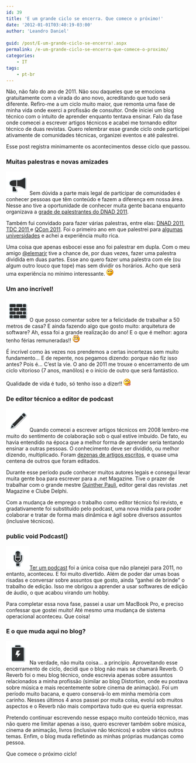 ```yaml
---
id: 39
title: 'E um grande ciclo se encerra. Que comece o próximo!'
date: '2012-01-01T03:40:19-03:00'
author: 'Leandro Daniel'

guid: /post/E-um-grande-ciclo-se-encerra!.aspx
permalink: /e-um-grande-ciclo-se-encerra-que-comece-o-proximo/
categories:
    - IT
tags:
    - pt-br
---
```


Não, não falo do ano de 2011. Não sou daqueles que se emociona gratuitamente com a virada do ano novo, acreditando que tudo será diferente. Refiro-me a um ciclo muito maior, que remonta uma fase de minha vida onde exerci a profissão de consultor. Onde iniciei um blog técnico com o intuito de aprender enquanto tentava ensinar. Falo da fase onde comecei a escrever artigos técnicos e acabei me tornando editor técnico de duas revistas. Quero relembrar esse grande ciclo onde participei ativamente de comunidades técnicas, organizei eventos e até palestrei.

Esse post registra minimamente os acontecimentos desse ciclo que passou.

### Muitas palestras e novas amizades

[![1325395190_megaphone_sticker](/assets/pics/1325395190_megaphone_sticker_thumb.png "1325395190_megaphone_sticker")](/assets/pics/1325395190_megaphone_sticker.png)Sem dúvida a parte mais legal de participar de comunidades é conhecer pessoas que têm conteúdo e fazem a diferença em nossa área. Nesse ano tive a oportunidade de conhecer muita gente bacana enquanto organizava a [grade de palestrantes do DNAD 2011](http://dnad.dotnetarchitects.net/dnad/2011/palestrantes/).

Também fui convidado para fazer várias palestras, entre elas: [DNAD 2011](http://reverb.leandrodaniel.com/?tag=/DNAD-2011), [TDC 2011 ](http://reverb.leandrodaniel.com/?tag=/TDC2011)e [QCon 2011](http://reverb.leandrodaniel.com/post/QConSP-2011-Slides-da-palestra-Praticando-a-Arquitetura-Evolucionaria). Foi o primeiro ano em que palestrei para [algumas universidades](http://reverb.leandrodaniel.com/post/Palestras-na-FIT-e-na-IFSP) e achei a experiência muito rica.

Uma coisa que apenas esbocei esse ano foi palestrar em dupla. Com o meu amigo [@elemarjr](http://twitter.com/elemarjr) tive a chance de, por duas vezes, fazer uma palestra dividida em duas partes. Esse ano quero fazer uma palestra com ele (ou algum outro louco que tope) mas sem dividir os horários. Acho que será uma experiência no mínimo interessante. ![Alegre](/assets/pics/wlEmoticon-smile_9.png)

###  

### Um ano incrível!

[![iconBricks](/assets/pics/iconBricks_thumb.png "iconBricks")](/assets/pics/iconBricks.png)O que posso comentar sobre ter a felicidade de trabalhar a 50 metros de casa? E ainda fazendo algo que gosto muito: arquitetura de software? Ah, essa foi a grande realização do ano! E o que é melhor: agora tenho férias remuneradas!! ![Smiley de boca aberta](/assets/pics/wlEmoticon-openmouthedsmile_1.png)

É incrível como às vezes nos prendemos a certas incertezas sem muito fundamento… E de repente, nos pegamos dizendo: porque não fiz isso antes? Pois é… C’est la vie. O ano de 2011 me trouxe o encerramento de um ciclo vitorioso (7 anos, manôlos) e o início de outro que será fantástico.

Qualidade de vida é tudo, só tenho isso a dizer!! ![Smiley mostrando a língua](/assets/pics/wlEmoticon-smilewithtongueout.png)

###  

###  

### De editor técnico a editor de podcast

[![iconWrite](/assets/pics/iconWrite_thumb.png "iconWrite")](/assets/pics/iconWrite.png)Quando comecei a escrever artigos técnicos em 2008 lembro-me muito do sentimento de colaboração sob o qual estive imbuído. De fato, eu havia entendido na época que a melhor forma de aprender seria tentando ensinar a outras pessoas. O conhecimento deve ser dividido, ou melhor dizendo, multiplicado. Foram [dezenas de artigos escritos](http://reverb.leandrodaniel.com/page/artigos), e quase uma centena de outros que foram editados.

Durante esse período pude conhecer muitos autores legais e consegui levar muita gente boa para escrever para a .net Magazine. Tive o prazer de trabalhar com o grande mestre [Guinther Pauli](http://twitter.com/#!/guintherpauli), editor geral das revistas .net Magazine e Clube Delphi.

Com a mudança de emprego o trabalho como editor técnico foi revisto, e gradativamente foi substituído pelo podcast, uma nova mídia para poder colaborar e tratar de forma mais dinâmica e ágil sobre diversos assuntos (inclusive técnicos).

### public void Podcast()

[![iconPodcast](/assets/pics/iconPodcast_thumb_1.png "iconPodcast")](/assets/pics/iconPodcast_1.png)[Ter um podcast](http://voidpodcast.com/) foi a única coisa que não planejei para 2011, no entanto, aconteceu. E foi muito divertido. Além de poder dar umas boas risadas e conversar sobre assuntos que gosto, ainda “ganhei de brinde” o trabalho de edição. Isso me obrigou a aprender a usar softwares de edição de áudio, o que acabou virando um hobby.

Para completar essa nova fase, passei a usar um MacBook Pro, e preciso confessar que gostei muito! Até mesmo uma mudança de sistema operacional aconteceu. Que coisa!

###  

### E o que muda aqui no blog?

[![iconEnergy](/assets/pics/iconEnergy_thumb.png "iconEnergy")](/assets/pics/iconEnergy.png)Na verdade, não muita coisa… a princípio. Aproveitando esse encerramento de ciclo, decidi que o blog não mais se chamará Reverb. O Reverb foi o meu blog técnico, onde escrevia apenas sobre assuntos relacionados a minha profissão (similar ao blog Distortion, onde eu postava sobre música e mais recentemente sobre cinema de animação). Foi um período muito bacana, e quero conservá-lo em minha memória com carinho. Nesses últimos 4 anos passei por muita coisa, evoluí sob muitos aspectos e o Reverb não mais comportava tudo que eu queria expressar.

Pretendo continuar escrevendo nesse espaço muito conteúdo técnico, mas não quero me limitar apenas a isso, quero escrever também sobre música, cinema de animação, livros (inclusive não técnicos) e sobre vários outros temas. Enfim, o blog muda refletindo as minhas próprias mudanças como pessoa.

Que comece o próximo ciclo!
